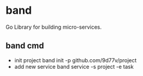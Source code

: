 # band
Go Library for building micro-services.

## band cmd
- init project
  band init -p github.com/9d77v/project
- add new service
  band service -s project -e task